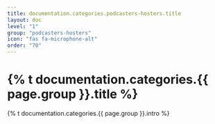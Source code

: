```yaml
---
title: documentation.categories.podcasters-hosters.title
layout: doc
level: "1"
group: "podcasters-hosters"
icon: "fas fa-microphone-alt"
order: "70"
---
```


# {% t documentation.categories.{{ page.group }}.title %}

{% t documentation.categories.{{ page.group }}.intro %}
